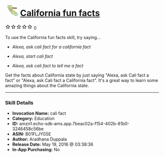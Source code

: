# &nbsp;<img src="skill_icon" alt="California fun facts icon" width="36"> [California fun facts](http://alexa.amazon.com/#skills/amzn1.echo-sdk-ams.app.7beac02a-f154-402b-81b0-3246458c56be)
![0 stars](../../images/ic_star_border_black_18dp_1x.png)![0 stars](../../images/ic_star_border_black_18dp_1x.png)![0 stars](../../images/ic_star_border_black_18dp_1x.png)![0 stars](../../images/ic_star_border_black_18dp_1x.png)![0 stars](../../images/ic_star_border_black_18dp_1x.png) 0

To use the California fun facts skill, try saying...

* *Alexa, ask cali fact for a california fact*

* *Alexa, start cali fact*

* *Alexa, ask cali fact to tell me a fact*

Get the facts about California state by just saying "Alexa, ask Cali fact a fact" or "Alexa, ask Cali fact a California fact".
It's a great way to learn some amazing things about the California state.

***

### Skill Details

* **Invocation Name:** cali fact
* **Category:** Education
* **ID:** amzn1.echo-sdk-ams.app.7beac02a-f154-402b-81b0-3246458c56be
* **ASIN:** B01FLJYG5E
* **Author:** Aradhana Duppala
* **Release Date:** May 19, 2016 @ 03:38:36
* **In-App Purchasing:** No
